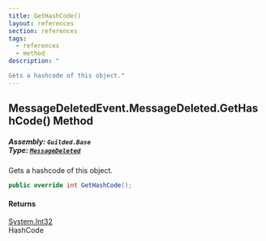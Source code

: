 ```yaml
---
title: GetHashCode()
layout: references
section: references
tags:
  - references
  - method
description: "

Gets a hashcode of this object."
---
```


## MessageDeletedEvent.MessageDeleted.GetHashCode() Method
##### **Assembly:** `Guilded.Base`<br/>**Type:** [`MessageDeleted`](MessageDeletedEvent.MessageDeleted 'Guilded.Base.Events.MessageDeletedEvent.MessageDeleted')

Gets a hashcode of this object.

```csharp
public override int GetHashCode();
```

#### Returns
[System.Int32](https://docs.microsoft.com/en-us/dotnet/api/System.Int32 'System.Int32')  
HashCode